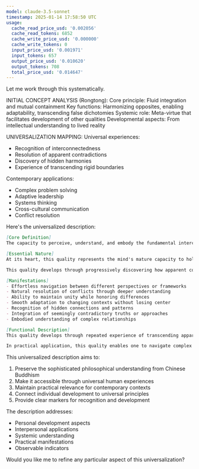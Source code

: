 ```yaml
---
model: claude-3.5-sonnet
timestamp: 2025-01-14 17:58:50 UTC
usage:
  cache_read_price_usd: '0.002056'
  cache_read_tokens: 6852
  cache_write_price_usd: '0.000000'
  cache_write_tokens: 0
  input_price_usd: '0.001971'
  input_tokens: 657
  output_price_usd: '0.010620'
  output_tokens: 708
  total_price_usd: '0.014647'
---
```


Let me work through this systematically.

INITIAL CONCEPT ANALYSIS (Rongtong):
Core principle: Fluid integration and mutual containment
Key functions: Harmonizing opposites, enabling adaptability, transcending false dichotomies
Systemic role: Meta-virtue that facilitates development of other qualities
Developmental aspects: From intellectual understanding to lived reality

UNIVERSALIZATION MAPPING:
Universal experiences:
- Recognition of interconnectedness
- Resolution of apparent contradictions
- Discovery of hidden harmonies
- Experience of transcending rigid boundaries

Contemporary applications:
- Complex problem solving
- Adaptive leadership
- Systems thinking
- Cross-cultural communication
- Conflict resolution

Here's the universalized description:

```markdown
[Core Definition]
The capacity to perceive, understand, and embody the fundamental interconnectedness of seemingly separate or opposing elements, enabling fluid integration and dynamic harmony. This quality manifests as exceptional adaptability, profound understanding of complex relationships, and the ability to transcend artificial boundaries while maintaining useful distinctions.

[Essential Nature]
At its heart, this quality represents the mind's mature capacity to hold and harmonize apparent opposites without forcing resolution or eliminating differences. It operates as a meta-capability that transforms rigid, binary thinking into fluid, integrative understanding. Unlike mere flexibility or compromise, it reveals the deeper unity naturally present within diversity.

This quality develops through progressively discovering how apparent contradictions contain and define each other, ultimately revealing a more profound order. It manifests as both an insight and a lived capability, transforming how one perceives, thinks, and acts in the world.

[Manifestations]
- Effortless navigation between different perspectives or frameworks
- Natural resolution of conflicts through deeper understanding
- Ability to maintain unity while honoring differences
- Smooth adaptation to changing contexts without losing center
- Recognition of hidden connections and patterns
- Integration of seemingly contradictory truths or approaches
- Embodied understanding of complex relationships

[Functional Description]
This quality develops through repeated experience of transcending apparent contradictions to discover deeper patterns of relationship. It begins with intellectual recognition of interconnections, develops through direct experience of unity-in-diversity, and matures into spontaneous, embodied wisdom. The process involves progressively releasing rigid conceptual boundaries while maintaining clear discernment.

In practical application, this quality enables one to navigate complex situations with natural ease, find creative solutions to seemingly intractable problems, and foster harmony without suppressing differences. It manifests as exceptional adaptability paired with stable presence, allowing one to maintain coherence while moving fluidly between different contexts, perspectives, or modes of operation. This capacity is particularly valuable in leadership, conflict resolution, cross-cultural communication, and any situation requiring integration of diverse elements.
```

This universalized description aims to:
1. Preserve the sophisticated philosophical understanding from Chinese Buddhism
2. Make it accessible through universal human experiences
3. Maintain practical relevance for contemporary contexts
4. Connect individual development to universal principles
5. Provide clear markers for recognition and development

The description addresses:
- Personal development aspects
- Interpersonal applications
- Systemic understanding
- Practical manifestations
- Observable indicators

Would you like me to refine any particular aspect of this universalization?